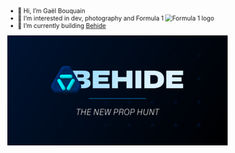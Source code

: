 - 👋 Hi, I’m Gaël Bouquain
- 👀 I’m interested in dev, photography and Formula 1 <img src="https://logodownload.org/wp-content/uploads/2016/11/formula-1-logo-7.png" alt="Formula 1 logo" style="height: 12px;" />
- 🌱 I’m currently building [Behide](https://github.com/behide-game/behide)

<img src="https://raw.githubusercontent.com/behide-game/behide/main/Assets/Images/Card.png"
     alt="Behide's presentation card" />
